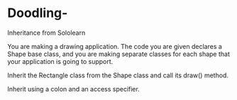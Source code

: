 # Doodling-
Inheritance from Sololearn

You are making a drawing application. The code you are given declares a Shape base class, and you are making separate classes for each shape that your application is going to support. 

Inherit the Rectangle class from the Shape class and call its draw() method. 

Inherit using a colon and an access specifier.
